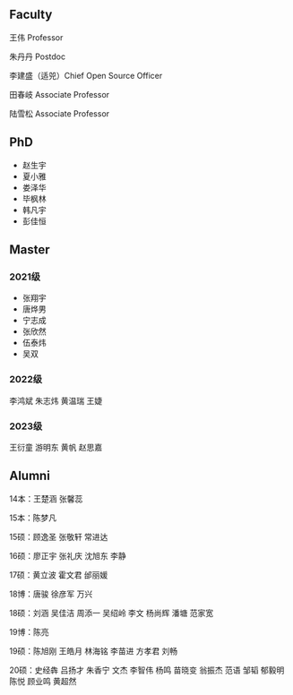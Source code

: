 ## Faculty
王伟 Professor

朱丹丹 Postdoc 

李建盛（适兕）Chief Open Source Officer 

田春岐 Associate Professor

陆雪松 Associate Professor

## PhD
- 赵生宇
- 夏小雅
- 娄泽华
- 毕枫林
- 韩凡宇
- 彭佳恒

## Master
### 2021级
- 张翔宇
- 唐烨男
- 宁志成
- 张欣然
- 伍泰炜
- 吴双
### 2022级
李鸿斌
朱志炜
黄温瑞
王婕
### 2023级
王衍童
游明东
黄帆
赵思嘉

## Alumni
14本：王楚涵 张馨蕊 

15本：陈梦凡  

15硕：顾逸圣 张敬轩 常进达 

16硕：廖正宇 张礼庆 沈旭东 李静 

17硕：黄立波 霍文君 邰丽媛 

18博：唐骏 徐彦军 万兴 

18硕：刘涵 吴佳洁 周添一 吴绍岭 李文 杨尚辉 潘塘 范家宽 

19博：陈亮 

19硕：陈旭刚 王皓月 林海铭 李苗进 方孝君 刘畅 

20硕：史经犇 吕扬才 朱香宁 文杰 李智伟 杨鸣 苗晓变 翁振杰 范语 邹韬 郁毅明 陈悦 顾业鸣 黄超然 
